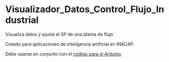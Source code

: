# Visualizador_Datos_Control_Flujo_Industrial
Visualiza datos y ajusta el SP de una planta de flujo

Creado para aplicaciones de inteligencia artificial en INACAP.

Debe usarse en conjunto con el [código para el Arduino](https://github.com/MarioFinale/Control_Flujo_Arduino).
